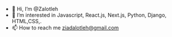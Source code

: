 - 👋 Hi, I’m @Zalotleh
- 👀 I’m interested in Javascript, React.js, Next.js, Python, Django, HTML,CSS,.
- 📫 How to reach me ziadalotleh@gmail.com

<!---
Zalotleh/Zalotleh is a ✨ special ✨ repository because its `README.md` (this file) appears on your GitHub profile.
You can click the Preview link to take a look at your changes.
--->
